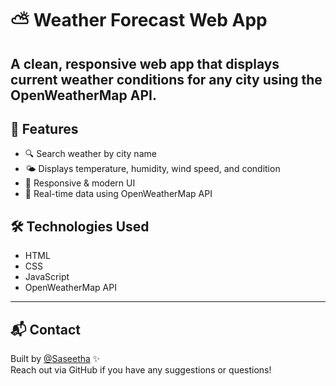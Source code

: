 # ⛅ Weather Forecast Web App
A clean, responsive web app that displays current weather conditions for any city using the OpenWeatherMap API.
---
## 🌟 Features
- 🔍 Search weather by city name
- 🌤️ Displays temperature, humidity, wind speed, and condition
- 🎨 Responsive & modern UI
- 📡 Real-time data using OpenWeatherMap API

## 🛠️ Technologies Used
- HTML
- CSS
- JavaScript
- OpenWeatherMap API
---
## 📬 Contact

Built by [@Saseetha](https://github.com/Saseetha) ✨  
Reach out via GitHub if you have any suggestions or questions!



